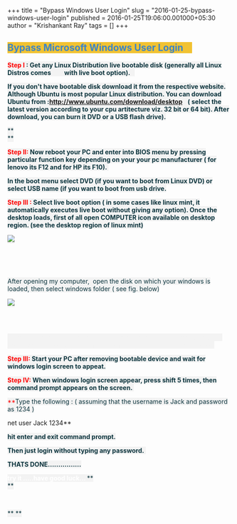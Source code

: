 +++
title = "Bypass Windows User Login"
slug = "2016-01-25-bypass-windows-user-login"
published = 2016-01-25T19:06:00.001000+05:30
author = "Krishankant Ray"
tags = []
+++
<span style="background-color: #f3f3f3;">  
</span>  

## <span style="background-color: #f1c232;"><span style="color: #3d85c6;">Bypass Microsoft Windows User Login  </span><span style="color: #20124d;"> </span><span style="color: #20124d;"> </span></span>

  

<span style="background-color: #f3f3f3;"><span
style="color: #20124d;">**<span style="color: orange;"><span
style="color: #0c343d;"><span style="color: red;">Step I</span> :<span
style="color: white;"> </span></span></span>**</span><span
style="color: white;"><span style="color: white;"><span
style="color: white;"><span style="color: #f3f3f3;"><span
style="color: #20124d;">**<span style="color: orange;"><span
style="color: #0c343d;">Get any Linux Distribution live bootable disk
(generally all Linux Distros comes         with live boot option). 
 </span></span>**</span></span></span></span></span></span>  

<span style="background-color: #f3f3f3;"><span
style="color: white;"><span style="color: white;"><span
style="color: white;"><span style="color: #f3f3f3;"><span
style="color: #20124d;">**<span style="color: orange;"><span
style="color: #0c343d;">If you don't have bootable disk download it from
the respective website. Although Ubuntu is most popular Linux
distribution. You can download Ubuntu from
:<http://www.ubuntu.com/download/desktop></span></span>**<span
style="color: #0c343d;">   **( select the latest version according to
your cpu artitecture viz. 32 bit or 64 bit). After download, you can
burn it DVD or a USB flash
drive).**</span></span></span></span></span></span></span>

<span style="background-color: #f3f3f3;"><span
style="color: white;"><span style="color: #20124d;"><span
style="color: #0c343d;">**  
**</span></span></span></span>

<span style="background-color: #f3f3f3;"><span
style="color: white;"><span style="color: #20124d;"><span
style="color: #0c343d;">**<span style="color: red;">Step II:<span
style="color: white;"> </span></span>**<span style="color: white;"><span
style="color: #f3f3f3;"><span style="color: red;">**<span
style="color: #0c343d;">Now reboot your PC and enter into BIOS menu by
pressing particular function key depending on your your pc manufacturer
( for lenovo its F12 and for HP its
F10). </span>**</span></span></span></span></span></span></span>

<span style="background-color: #f3f3f3;"><span
style="color: white;"><span style="color: white;"><span
style="color: #f3f3f3;"><span style="color: #20124d;"><span
style="color: #0c343d;"><span style="color: red;">**<span
style="color: #0c343d;">In the boot menu select DVD (if you want to boot
from Linux DVD) or select USB name (if you want to boot from usb
drive.</span>**</span></span></span></span></span></span></span>

<span style="background-color: #f3f3f3;"><span
style="color: white;"><span style="color: #20124d;"><span
style="color: #0c343d;"><span style="color: red;">**<span
style="color: #0c343d;"><span style="color: red;">Step III :<span
style="color: #f3f3f3;"> <span style="color: white;"><span
style="color: #0c343d;">Select live boot option ( in some cases like
linux mint, it automatically executes live boot without giving any
option). Once the desktop loads, first of all open COMPUTER icon
available on desktop region. (see the desktop region of linux
mint)</span></span></span></span></span>**</span></span></span></span></span>

<span style="background-color: #f3f3f3;"><span
style="color: white;">[![](../images/thumbnails/2016-01-25-bypass-windows-user-login-linux.png)](../images/2016-01-25-bypass-windows-user-login-linux.png)</span></span>

<span style="background-color: #f3f3f3;"><span style="color: white;">  
</span></span><span style="background-color: #f3f3f3;"><span
style="color: white;">  
</span></span><span style="background-color: #f3f3f3;"><span
style="color: white;">  
</span></span>  

<span style="background-color: #f3f3f3;"><span
style="color: white;"><span style="color: white;"><span
style="color: #f3f3f3;"><span style="color: #20124d;"><span
style="color: #0c343d;"><span style="color: red;">**<span
style="color: #0c343d;"><span style="color: red;"><span
style="color: #0c343d;"><span style="color: #20124d;"><span
style="color: #0c343d;"><span style="color: red;">**<span
style="color: #0c343d;"><span style="color: red;"><span
style="color: #0c343d;">After opening my computer,  open the disk on
which your windows is loaded, then select windows folder ( see fig.
below)</span></span></span>**</span></span></span></span></span></span>**</span></span></span></span></span></span></span>

[](https://www.blogger.com/blogger.g?blogID=8588799416270471956)<span
style="background-color: #f3f3f3;"><span
style="color: white;">[![](../images/thumbnails/2016-01-25-bypass-windows-user-login-linux2.png)](../images/2016-01-25-bypass-windows-user-login-linux2.png)</span></span>

<span style="background-color: #f3f3f3;"><span style="color: white;">  
</span></span><span style="background-color: #f3f3f3;"><span
style="color: white;">  
</span></span>  

<span style="background-color: #f3f3f3;"><span
style="color: white;"><span style="color: #20124d;"><span
style="color: #0c343d;"><span style="color: red;">**<span
style="color: #0c343d;"><span style="color: red;"><span
style="color: #0c343d;"><span style="color: #20124d;"><span
style="color: #0c343d;"><span style="color: red;">**<span
style="color: #0c343d;"><span style="color: red;"><span
style="color: #0c343d;">  </span></span></span>**</span></span></span><span
style="color: #f3f3f3;"> Inside windows folder you will find 'system32'
folder, just open it and rename sethc.exe to anything.exe and rename
cmd.exe to
sethx.exe</span></span></span></span>**</span></span></span></span></span>

<span style="background-color: #f3f3f3;"><span
style="color: white;"><span style="color: #20124d;"><span
style="color: #0c343d;"><span style="color: red;">**<span
style="color: #0c343d;"><span style="color: red;"><span
style="color: #0c343d;"><span style="color: red;">Step III:<span
style="color: white;"> <span style="color: #f3f3f3;"><span
style="color: #0c343d;">Start your PC after removing bootable device and
wait for windows login screen to
appeat.</span></span></span></span></span></span></span>**</span></span></span></span></span>

<span style="background-color: #f3f3f3;"><span
style="color: white;"><span style="color: #20124d;"><span
style="color: #0c343d;"><span style="color: red;">**<span
style="color: #0c343d;"><span style="color: red;"><span
style="color: #0c343d;"><span style="color: red;"><span
style="color: #0c343d;"><span style="color: red;">Step IV: <span
style="color: white;"><span style="color: #f3f3f3;"><span
style="color: #0c343d;">When windows login screen appear, press shift 5
times, then command prompt appears on the
screen. </span></span></span></span></span></span></span></span></span>**</span></span></span></span></span>

<span style="background-color: #f3f3f3;"><span
style="color: white;"><span style="color: white;"><span
style="color: #f3f3f3;"><span style="color: #20124d;"><span
style="color: #0c343d;"><span style="color: red;">**<span
style="color: #0c343d;"><span style="color: red;"><span
style="color: #0c343d;"><span style="color: red;"><span
style="color: #0c343d;"><span style="color: red;"><span
style="color: #0c343d;">Type the following : ( assuming that the
username is Jack and password as 1234 )  
  
net user Jack
1234</span></span></span></span></span></span></span>**</span></span></span></span></span></span></span>

<span style="background-color: #f3f3f3;"><span
style="color: white;"><span style="color: white;"><span
style="color: #f3f3f3;"><span style="color: #20124d;"><span
style="color: #0c343d;"><span style="color: red;">**<span
style="color: #0c343d;"><span style="color: red;"><span
style="color: #0c343d;"><span style="color: red;"><span
style="color: #0c343d;"><span style="color: red;"><span
style="color: #0c343d;">hit enter and exit command
prompt.</span></span></span></span></span></span></span>**</span></span></span></span></span></span></span>

<span style="background-color: #f3f3f3;"><span
style="color: white;"><span style="color: white;"><span
style="color: #f3f3f3;"><span style="color: #20124d;"><span
style="color: #0c343d;"><span style="color: red;">**<span
style="color: #0c343d;"><span style="color: red;"><span
style="color: #0c343d;"><span style="color: red;"><span
style="color: #0c343d;"><span style="color: red;"><span
style="color: #0c343d;">Then just login without typing any
password. </span></span></span></span></span></span></span>**</span></span></span></span></span></span></span>

<span style="background-color: #f3f3f3;"><span
style="color: white;"><span style="color: white;"><span
style="color: #f3f3f3;"><span style="color: #20124d;"><span
style="color: #0c343d;"><span style="color: red;">**<span
style="color: #0c343d;"><span style="color: red;"><span
style="color: #0c343d;"><span style="color: red;"><span
style="color: #0c343d;"><span style="color: red;"><span
style="color: #0c343d;">THATS
DONE................</span></span></span></span></span></span></span>**</span></span></span></span></span></span></span>

<span style="background-color: #f3f3f3;"><span
style="color: white;"><span style="color: #f3f3f3;"><span
style="color: #20124d;"><span style="color: #0c343d;"><span
style="color: red;">**<span style="color: #0c343d;"><span
style="color: red;"><span style="color: #0c343d;"><span
style="color: red;"><span style="color: #0c343d;"><span
style="color: red;"><span style="color: #0c343d;"><span
style="color: white;">try it .....have good luck...</span>
</span></span></span></span></span></span></span>**</span>**  
**</span></span></span></span></span>

<span style="background-color: #f3f3f3;"><span style="color: white;">  
</span></span>  

<span style="background-color: #f3f3f3;"><span
style="color: white;"><span style="color: #20124d;"><span
style="color: #0c343d;">** **</span></span></span> </span>  

## <span style="background-color: #f3f3f3;"></span>
